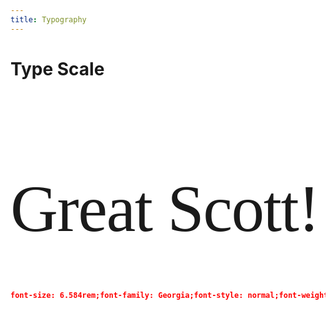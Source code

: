 ```yaml
---
title: Typography
---
```

<style>
html {
  font-size: 12px;
  background-color: bisque;
}
.accent {
  color:blue;
}
.margin-bot {
  padding-bottom:16px;
}
@media (min-width: 600px) {
  html {
    font-size: 16px;
    background-color: white;
  }
}
</style>

# Type Scale

<h1 style="  
  font-size: 6.584rem;
  font-family: Georgia;
  font-style: normal;
  font-weight: 300;
  line-height: 7.5rem;
  letter-spacing: -1.5px;"
> 
Great Scott! 
</h1>

```json
font-size: 6.584rem;font-family: Georgia;font-style: normal;font-weight: 300;line-height:7.5rem;letter-spacing: -1.5px;
```
